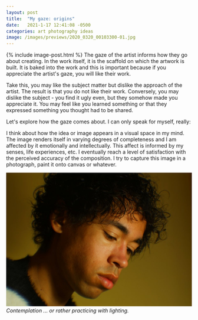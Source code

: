 ```yaml
---
layout: post
title:  "My gaze: origins"
date:   2021-1-17 12:41:08 -0500
categories: art photography ideas
image: /images/previews/2020_0320_00103300-01.jpg
---
```

{% include image-post.html %}
The gaze of the artist informs how they go about creating. In the work itself, it is the scaffold on which the artwork is built. It is baked into the work and this is important because if you appreciate the artist's gaze, you will like their work. 

Take this, you may like the subject matter but dislike the approach of the artist. The result is that you do not like their work. Conversely, you may dislike the subject - you find it ugly even, but they somehow made you appreciate it. You may feel like you learned something or that they expressed something you thought had to be shared.

Let's explore how the gaze comes about. I can only speak for myself, really:

I think about how the idea or image appears in a visual space in my mind. The image renders itself in varying degrees of completeness and I am affected by it emotionally and intellectually. This affect is informed by my senses, life experiences, etc. I eventually reach a level of satisfaction with the perceived accuracy of the composition. I try to capture this image in a photograph, paint it onto canvas or whatever.

![a study of light on my face](/images/previews/2020_0320_00103300-01.jpg)*Contemplation ... or rather practicing with lighting.*
